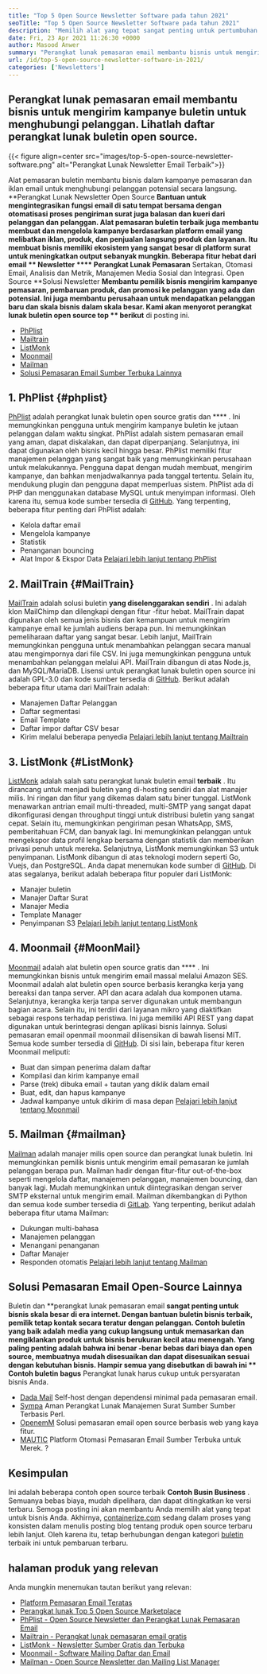 ```yaml
---
title: "Top 5 Open Source Newsletter Software pada tahun 2021" 
seoTitle: "Top 5 Open Source Newsletter Software pada tahun 2021" 
description: "Memilih alat yang tepat sangat penting untuk pertumbuhan bisnis. Kami memiliki daftar ringkas dari perangkat lunak buletin open source email terbaik." 
date: Fri, 23 Apr 2021 11:26:30 +0000
author: Masood Anwer
summary: "Perangkat lunak pemasaran email membantu bisnis untuk mengirim kampanye buletin untuk menghubungi pelanggan. Lihatlah daftar perangkat lunak buletin open source." 
url: /id/top-5-open-source-newsletter-software-in-2021/
categories: ['Newsletters']
---
```


## Perangkat lunak pemasaran email membantu bisnis untuk mengirim kampanye buletin untuk menghubungi pelanggan. Lihatlah daftar perangkat lunak buletin open source.

{{< figure align=center src="images/top-5-open-source-newsletter-software.png" alt="Perangkat Lunak Newsletter Email Terbaik">}}

Alat pemasaran buletin membantu bisnis dalam kampanye pemasaran dan iklan email untuk menghubungi pelanggan potensial secara langsung. **Perangkat Lunak Newsletter Open Source  **Bantuan untuk mengintegrasikan fungsi email di satu tempat bersama dengan otomatisasi proses pengiriman surat juga balasan dan kueri dari pelanggan dan pelanggan. Alat pemasaran buletin terbaik juga membantu membuat dan mengelola kampanye berdasarkan platform email yang melibatkan iklan, produk, dan penjualan langsung produk dan layanan. Itu membuat bisnis memiliki ekosistem yang sangat besar di platform surat untuk meningkatkan output sebanyak mungkin. Beberapa fitur hebat dari email **  Newsletter  ****  Perangkat Lunak Pemasaran**  Sertakan, Otomasi Email, Analisis dan Metrik, Manajemen Media Sosial dan Integrasi.
Open Source **Solusi Newsletter  **Membantu pemilik bisnis mengirim kampanye pemasaran, pembaruan produk, dan promosi ke pelanggan yang ada dan potensial. Ini juga membantu perusahaan untuk mendapatkan pelanggan baru dan skala bisnis dalam skala besar. Kami akan menyorot perangkat lunak buletin open source top **  berikut**  di posting ini.
  * [PhPlist][1]
  * [Mailtrain][2]
  * [ListMonk][3]
  * [Moonmail][4]
  * [Mailman][5]
  * [Solusi Pemasaran Email Sumber Terbuka Lainnya][6]

## 1. PhPlist   {#phplist}
[PhPlist][7] adalah perangkat lunak buletin open source gratis dan  **** . Ini memungkinkan pengguna untuk mengirim kampanye buletin ke jutaan pelanggan dalam waktu singkat. PhPlist adalah sistem pemasaran email yang aman, dapat diskalakan, dan dapat diperpanjang. Selanjutnya, ini dapat digunakan oleh bisnis kecil hingga besar. PhPlist memiliki fitur manajemen pelanggan yang sangat baik yang memungkinkan perusahaan untuk melakukannya. Pengguna dapat dengan mudah membuat, mengirim kampanye, dan bahkan menjadwalkannya pada tanggal tertentu. Selain itu, mendukung plugin dan pengguna dapat memperluas sistem. PhPlist ada di PHP dan menggunakan database MySQL untuk menyimpan informasi. Oleh karena itu, semua kode sumber tersedia di [GitHub][8].
Yang terpenting, beberapa fitur penting dari PhPlist adalah:
  * Kelola daftar email
  * Mengelola kampanye
  * Statistik
  * Penanganan bouncing
  * Alat Impor & Ekspor Data
[Pelajari lebih lanjut tentang PhPlist][7]

## 2. MailTrain   {#MailTrain}
[MailTrain][9] adalah solusi buletin **yang diselenggarakan sendiri** . Ini adalah klon MailChimp dan dilengkapi dengan fitur -fitur hebat. MailTrain dapat digunakan oleh semua jenis bisnis dan kemampuan untuk mengirim kampanye email ke jumlah audiens berapa pun. Ini memungkinkan pemeliharaan daftar yang sangat besar. Lebih lanjut, MailTrain memungkinkan pengguna untuk menambahkan pelanggan secara manual atau mengimpornya dari file CSV. Ini juga memungkinkan pengguna untuk menambahkan pelanggan melalui API. MailTrain dibangun di atas Node.js, dan MySQL/MariaDB. Lisensi untuk perangkat lunak buletin open source ini adalah GPL-3.0 dan kode sumber tersedia di [GitHub][10].
Berikut adalah beberapa fitur utama dari MailTrain adalah:
  * Manajemen Daftar Pelanggan
  * Daftar segmentasi
  * Email Template
  * Daftar impor daftar CSV besar
  * Kirim melalui beberapa penyedia
[Pelajari lebih lanjut tentang Mailtrain][9]

## 3. ListMonk   {#ListMonk}
[ListMonk][11] adalah salah satu perangkat lunak buletin email **terbaik** . Itu dirancang untuk menjadi buletin yang di-hosting sendiri dan alat manajer milis. Ini ringan dan fitur yang dikemas dalam satu biner tunggal. ListMonk menawarkan antrian email multi-threaded, multi-SMTP yang sangat dapat dikonfigurasi dengan throughput tinggi untuk distribusi buletin yang sangat cepat. Selain itu, memungkinkan pengiriman pesan WhatsApp, SMS, pemberitahuan FCM, dan banyak lagi. Ini memungkinkan pelanggan untuk mengekspor data profil lengkap bersama dengan statistik dan memberikan privasi penuh untuk mereka. Selanjutnya, ListMonk memungkinkan S3 untuk penyimpanan. ListMonk dibangun di atas teknologi modern seperti Go, Vuejs, dan PostgreSQL. Anda dapat menemukan kode sumber di [GitHub][12].
Di atas segalanya, berikut adalah beberapa fitur populer dari ListMonk:
  * Manajer buletin
  * Manajer Daftar Surat
  * Manajer Media
  * Template Manager
  * Penyimpanan S3
[Pelajari lebih lanjut tentang ListMonk][11]

## 4. Moonmail   {#MoonMail}
[Moonmail][13] adalah alat buletin open source gratis dan  **** . Ini memungkinkan bisnis untuk mengirim email massal melalui Amazon SES. Moonmail adalah alat buletin open source berbasis kerangka kerja yang bereaksi dan tanpa server. API dan acara adalah dua komponen utama. Selanjutnya, kerangka kerja tanpa server digunakan untuk membangun bagian acara. Selain itu, ini terdiri dari layanan mikro yang diaktifkan sebagai respons terhadap peristiwa. Ini juga memiliki API REST yang dapat digunakan untuk berintegrasi dengan aplikasi bisnis lainnya. Solusi pemasaran email openmail moonmail dilisensikan di bawah lisensi MIT. Semua kode sumber tersedia di [GitHub][14].
Di sisi lain, beberapa fitur keren Moonmail meliputi:
  * Buat dan simpan penerima dalam daftar
  * Kompilasi dan kirim kampanye email
  * Parse (trek) dibuka email + tautan yang diklik dalam email
  * Buat, edit, dan hapus kampanye
  * Jadwal kampanye untuk dikirim di masa depan
[Pelajari lebih lanjut tentang Moonmail][13]

## 5. Mailman   {#mailman}
[Mailman][15] adalah manajer milis open source dan perangkat lunak buletin. Ini memungkinkan pemilik bisnis untuk mengirim email pemasaran ke jumlah pelanggan berapa pun. Mailman hadir dengan fitur-fitur out-of-the-box seperti mengelola daftar, manajemen pelanggan, manajemen bouncing, dan banyak lagi. Mudah memungkinkan untuk diintegrasikan dengan server SMTP eksternal untuk mengirim email. Mailman dikembangkan di Python dan semua kode sumber tersedia di [GitLab][16].
Yang terpenting, berikut adalah beberapa fitur utama Mailman:
  * Dukungan multi-bahasa
  * Manajemen pelanggan
  * Menangani penanganan
  * Daftar Manajer
  * Responden otomatis
[Pelajari lebih lanjut tentang Mailman][15]

## Solusi Pemasaran Email Open-Source Lainnya
Buletin dan **perangkat lunak pemasaran email  **sangat penting untuk bisnis skala besar di era internet. Dengan bantuan buletin bisnis terbaik, pemilik tetap kontak secara teratur dengan pelanggan. Contoh buletin yang baik adalah media yang cukup langsung untuk memasarkan dan mengiklankan produk untuk bisnis berukuran kecil atau menengah. Yang paling penting adalah bahwa ini benar -benar bebas dari biaya dan open source, membuatnya mudah disesuaikan dan dapat disesuaikan sesuai dengan kebutuhan bisnis. Hampir semua yang disebutkan di bawah ini **  Contoh buletin bagus**  Perangkat lunak harus cukup untuk persyaratan bisnis Anda.
  * [Dada Mail][17] Self-host dengan dependensi minimal pada pemasaran email.
  * [Sympa][18] Aman Perangkat Lunak Manajemen Surat Sumber Sumber Terbasis Perl.
  * [OpenemM][19] Solusi pemasaran email open source berbasis web yang kaya fitur.
  * [MAUTIC][20] Platform Otomasi Pemasaran Email Sumber Terbuka untuk Merek.
  ?

## Kesimpulan
Ini adalah beberapa contoh open source terbaik **Contoh Busin Business** . Semuanya bebas biaya, mudah dipelihara, dan dapat ditingkatkan ke versi terbaru. Semoga posting ini akan membantu Anda memilih alat yang tepat untuk bisnis Anda.
Akhirnya, [containerize.com][22] sedang dalam proses yang konsisten dalam menulis posting blog tentang produk open source terbaru lebih lanjut. Oleh karena itu, tetap berhubungan dengan kategori [buletin][23] terbaik ini untuk pembaruan terbaru.

## halaman produk yang relevan
Anda mungkin menemukan tautan berikut yang relevan:
  * [Platform Pemasaran Email Teratas][24]
  * [Perangkat lunak Top 5 Open Source Marketplace][25]
  * [PhPlist - Open Source Newsletter dan Perangkat Lunak Pemasaran Email][7]
  * [Mailtrain - Perangkat lunak pemasaran email gratis][9]
  * [ListMonk - Newsletter Sumber Gratis dan Terbuka][11]
  * [Moonmail - Software Mailing Daftar dan Email][13]
  * [Mailman - Open Source Newsletter dan Mailing List Manager][15]

  
[1]: #phpList
[2]: #Mailtrain
[3]: #listmonk
[4]: #MoonMail
[5]: #Mailman
[6]: #OtherOpen-sourceEmailMarketingSolutions
[7]: https://products.containerize.com/newsletter/phplist
[8]: https://github.com/phpList/phplist3
[9]: https://products.containerize.com/newsletter/mailtrain
[10]: https://github.com/Mailtrain-org/mailtrain
[11]: https://products.containerize.com/newsletter/listmonk
[12]: https://github.com/knadh/listmonk
[13]: https://products.containerize.com/newsletter/moonmail
[14]: https://github.com/MoonMail/MoonMail
[15]: https://products.containerize.com/newsletter/mailman
[16]: https://gitlab.com/mailman
[17]: https://dadamailproject.com/
[18]: https://www.sympa.org/
[19]: https://www.agnitas.de/en/e-marketing_manager/email-marketing-software-variants/openemm/
[20]: https://www.mautic.org/
[21]: https://laravel-news.com/sendportal-open-source-email-marketing-software
[22]: https://containerize.com
[23]: https://blog.containerize.com/category/newsletter/
[24]: https://products.containerize.com/newsletter
[25]: https://blog.containerize.com/marketplace/top-5-open-source-marketplace-software-in-2021/
